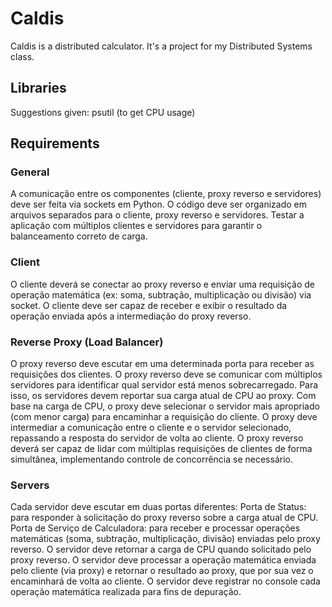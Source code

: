 # Caldis

Caldis is a distributed calculator. It's a project for my Distributed Systems class.

## Libraries

Suggestions given: psutil (to get CPU usage)

## Requirements

### General
A comunicação entre os componentes (cliente, proxy reverso e servidores) deve ser feita via sockets em Python.
O código deve ser organizado em arquivos separados para o cliente, proxy reverso e servidores.
Testar a aplicação com múltiplos clientes e servidores para garantir o balanceamento correto de carga.

### Client

O cliente deverá se conectar ao proxy reverso e enviar uma requisição de operação matemática (ex: soma, subtração, multiplicação ou divisão) via socket.
O cliente deve ser capaz de receber e exibir o resultado da operação enviada após a intermediação do proxy reverso.

### Reverse Proxy (Load Balancer)

O proxy reverso deve escutar em uma determinada porta para receber as requisições dos clientes.
O proxy reverso deve se comunicar com múltiplos servidores para identificar qual servidor está menos sobrecarregado. Para isso, os servidores devem reportar sua carga atual de CPU ao proxy.
Com base na carga de CPU, o proxy deve selecionar o servidor mais apropriado (com menor carga) para encaminhar a requisição do cliente.
O proxy deve intermediar a comunicação entre o cliente e o servidor selecionado, repassando a resposta do servidor de volta ao cliente.
O proxy reverso deverá ser capaz de lidar com múltiplas requisições de clientes de forma simultânea, implementando controle de concorrência se necessário.

### Servers

Cada servidor deve escutar em duas portas diferentes:
Porta de Status: para responder à solicitação do proxy reverso sobre a carga atual de CPU.
Porta de Serviço de Calculadora: para receber e processar operações matemáticas (soma, subtração, multiplicação, divisão) enviadas pelo proxy reverso.
O servidor deve retornar a carga de CPU quando solicitado pelo proxy reverso.
O servidor deve processar a operação matemática enviada pelo cliente (via proxy) e retornar o resultado ao proxy, que por sua vez o encaminhará de volta ao cliente.
O servidor deve registrar no console cada operação matemática realizada para fins de depuração.
